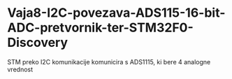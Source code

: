 # Vaja8-I2C-povezava-ADS115-16-bit-ADC-pretvornik-ter-STM32F0-Discovery
STM preko I2C komunikacije komunicira s ADS1115, ki bere 4 analogne vrednost
